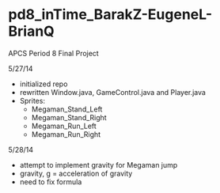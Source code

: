 pd8_inTime_BarakZ-EugeneL-BrianQ
================================

APCS Period 8 Final Project

5/27/14
- initialized repo
- rewritten Window.java, GameControl.java and Player.java
- Sprites:
  - Megaman_Stand_Left
  - Megaman_Stand_Right
  - Megaman_Run_Left
  - Megaman_Run_Right

5/28/14
- attempt to implement gravity for Megaman jump
- gravity, g = acceleration of gravity
- need to fix formula
